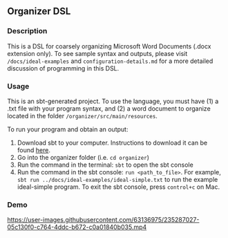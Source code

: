 ## Organizer DSL

### Description
This is a DSL for coarsely organizing Microsoft Word Documents (.docx extension only). To see sample syntax and outputs, please visit `/docs/ideal-examples` and `configuration-details.md` for a more detailed discussion of programming in this DSL.

### Usage
This is an sbt-generated project. To use the language, you must have (1) a .txt file with your program syntax, and (2) a word document to organize located in the folder `/organizer/src/main/resources`. 

To run your program and obtain an output:
1. Download sbt to your computer. Instructions to download it can be found [here](https://www.scala-sbt.org/download.html).
2. Go into the organizer folder (i.e. `cd organizer`)
3. Run the command in the terminal: `sbt` to open the sbt console
4. Run the command in the sbt console: `run <path_to_file>`. For example, `sbt run ../docs/ideal-examples/ideal-simple.txt` to run the example ideal-simple program. To exit the sbt console, press `control+c` on Mac.

### Demo



https://user-images.githubusercontent.com/63136975/235287027-05c130f0-c764-4ddc-b672-c0a01840b035.mp4

